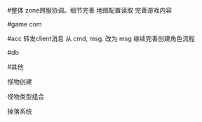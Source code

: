 
#整体
zone跨服协调。细节完善
地图配置读取
完善游戏内容


#game com

#acc
	转发client消息 从 cmd, msg. 改为 msg
	继续完善创建角色流程

#db

#其他


怪物创建

怪物类型组合

掉落系统
